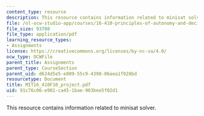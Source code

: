 ```yaml
---
content_type: resource
description: This resource contains information related to minisat solver.
file: /ol-ocw-studio-app/courses/16-410-principles-of-autonomy-and-decision-making-fall-2010/91c76c06e901ca451bae903bee5f02d1_MIT16_410F10_project.pdf
file_size: 93708
file_type: application/pdf
learning_resource_types:
- Assignments
license: https://creativecommons.org/licenses/by-nc-sa/4.0/
ocw_type: OCWFile
parent_title: Assignments
parent_type: CourseSection
parent_uid: d624d5e5-e809-55c9-4390-06aea1f928bd
resourcetype: Document
title: MIT16_410F10_project.pdf
uid: 91c76c06-e901-ca45-1bae-903bee5f02d1
---
```

This resource contains information related to minisat solver.